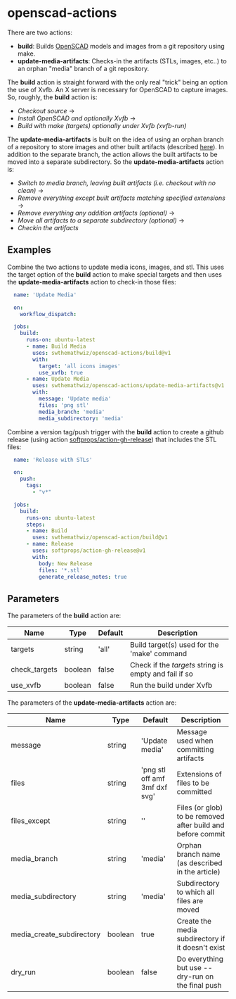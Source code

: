 # openscad-actions

There are two actions:

  - **build**: Builds [OpenSCAD](https://openscad.org) models and images from a git repository using make.
  - **update-media-artifacts**: Checks-in the artifacts (STLs, images, etc..) to an
    orphan "media" branch of a git repository.

The **build** action is straight forward with the only real "trick" being an option the use
of Xvfb. An X server is necessary for OpenSCAD to capture images. So, roughly, the **build**
action is:

  - *Checkout source* &rarr;
  - *Install OpenSCAD and optionally Xvfb* &rarr;
  - *Build with make (targets) optionally under Xvfb (xvfb-run)*

The **update-media-artifacts** is built on the idea of using an orphan branch of a repository
to store images and other built artifacts (described [here](https://medium.com/@minamimunakata/how-to-store-images-for-use-in-readme-md-on-github-9fb54256e951)).
In addition to the separate branch, the action allows the built artifacts to be
moved into a separate subdirectory. So the **update-media-artifacts** action is:

  - *Switch to media branch, leaving built artifacts (i.e. checkout with no clean)* &rarr;
  - *Remove everything except built artifacts matching specified extensions* &rarr;
  - *Remove everything any addition artifacts (optional)* &rarr;
  - *Move all artifacts to a separate subdirectory (optional)* &rarr;
  - *Checkin the artifacts*

## Examples

Combine the two actions to update media icons, images, and stl. This uses the target
option of the **build** action to make special targets and then uses the **update-media-artifacts**
action to check-in those files:

```yaml
  name: 'Update Media'

  on:
    workflow_dispatch: 

  jobs:
    build:
      runs-on: ubuntu-latest
      - name: Build Media
        uses: swthemathwiz/openscad-actions/build@v1
        with:
          target: 'all icons images'
          use_xvfb: true
      - name: Update Media
        uses: swthemathwiz/openscad-actions/update-media-artifacts@v1
        with:
          message: 'Update media'
          files: 'png stl'
          media_branch: 'media'
          media_subdirectory: 'media'
```

Combine a version tag/push trigger with the **build** action to create a github
release (using action [softprops/action-gh-release](https://github.com/softprops/action-gh-release))
that includes the STL files: 

```yaml
  name: 'Release with STLs'

  on:
    push:
      tags:
        - "v*"

  jobs:
    build:
      runs-on: ubuntu-latest
      steps:
      - name: Build
        uses: swthemathwiz/openscad-action/build@v1
      - name: Release
        uses: softprops/action-gh-release@v1
        with:
          body: New Release
          files: '*.stl'
          generate_release_notes: true
```

## Parameters

The parameters of the **build** action are:

| Name                      | Type    | Default        | Description                                                    |
| ------------------------- | ------- | -------------- | -------------------------------------------------------------- |
| targets                   | string  | 'all'          | Build target(s) used for the 'make' command                    |
| check\_targets            | boolean | false          | Check if the _targets_ string is empty and fail if so          |
| use\_xvfb                 | boolean | false          | Run the build under Xvfb                                       |

The parameters of the **update-media-artifacts** action are:

| Name                        | Type    | Default                       | Description                                                 |
| --------------------------- | ------- | ----------------------------- | ----------------------------------------------------------- |
| message                     | string  | 'Update media'                | Message used when committing artifacts                      |
| files                       | string  | 'png stl off amf 3mf dxf svg' | Extensions of files to be committed                         |
| files\_except               | string  | ''                            | Files (or glob) to be removed after build and before commit |
| media\_branch               | string  | 'media'                       | Orphan branch name (as described in the article)            |
| media\_subdirectory         | string  | 'media'                       | Subdirectory to which all files are moved                   |
| media\_create\_subdirectory | boolean | true                          | Create the media subdirectory if it doesn't exist           |
| dry\_run                    | boolean | false                         | Do everything but use --dry-run on the final push           |
